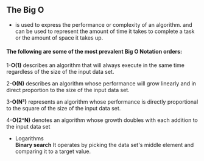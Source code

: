 ## The Big O  
- is used to express the performance or complexity of an algorithm. and can be used to represent the amount of time it takes to complete a task or the amount of space it takes up.

 #### The following are some of the most prevalent Big O Notation orders:<br>
1-**O(1)** describes an algorithm that will always execute in the same time  regardless of the size of the input data set.

2-**O(N)** describes an algorithm whose performance will grow linearly and in direct proportion to the size of the input data set.
 
3-**O(N²)** represents an algorithm whose performance is directly proportional to the square of the size of the input data set.

4-**O(2^N)** denotes an algorithm whose growth doubles with each addition to the input data set 

- Logarithms<br>
 **Binary search** It operates by picking the data set's middle element and comparing it to a target value.
